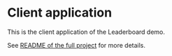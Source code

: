 # Client application

This is the client application of the Leaderboard demo.

See [README of the full project](../README.md) for more details.

